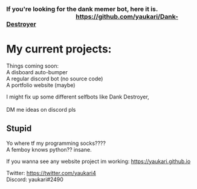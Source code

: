 ### If you're looking for the dank memer bot, here it is.                  https://github.com/yaukari/Dank-Destroyer

# My current projects:
Things coming soon:                                    
A disboard auto-bumper                  
A regular discord bot (no source code)                  
A portfolio website (maybe)                  

I might fix up some different selfbots like Dank Destroyer,                  
DM me ideas on discord pls

## Stupid

Yo where tf my programming socks????                     
A femboy knows python?? insane.	

If you wanna see any website project im working:
https://yaukari.github.io

Twitter: https://twitter.com/yaukari4                     
Discord: yaukari#2490

